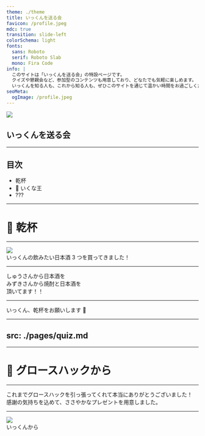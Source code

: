 ```yaml
---
theme: ./theme
title: いっくんを送る会
favicon: /profile.jpeg
mdc: true
transition: slide-left
colorSchema: light
fonts:
  sans: Roboto
  serif: Roboto Slab
  mono: Fira Code
info: |
  このサイトは「いっくんを送る会」の特設ページです。
  クイズや懇親会など、参加型のコンテンツも用意しており、どなたでも気軽に楽しめます。
  いっくんを知る人も、これから知る人も、ぜひこのサイトを通じて温かい時間をお過ごしください！
seoMeta:
  ogImage: /profile.jpeg
---
```


<div class="flex flex-col items-center">
  <img src="/profile.jpeg" class="w-[280px] h-auto rounded-lg"/>
  <h2>
    いっくんを送る会
  </h2>
</div>

---

## 目次

<ul class="relative text-5xl">
<li>乾杯</li>
<li>👑 いくな王</li>
<li>???</li>
</ul>

---

# 🍶 乾杯

---

<img src="/select-sake.jpeg" class="w-[600px] h-[400px] object-cover rounded-lg mb-10">
<div class="font-bold text-[50px]">
いっくんの飲みたい日本酒 3 つを買ってきました！
</div>

---

<div class="leading-[2.4] text-5xl">
<span class="text-7xl font-bold mr-1">しゅうさん</span>から<span class="mx-1 text-6xl font-bold">日本酒</span>を
<br/>
<span class="text-7xl font-bold mr-1">みずきさん</span>から<span class="mx-1 text-6xl font-bold">焼酎</span>と<span class="text-6xl font-bold">日本酒</span>を
<br/>
頂いてます！！
</div>

---

<div class="text-7xl font-bold text-center my-10">
  いっくん、乾杯をお願いします 🍶
</div>

---
src: ./pages/quiz.md
---

---

# 🎁 グロースハックから

---

<div class="text-4xl font-semibold leading-[1.8]">
これまでグロースハックを引っ張ってくれて本当にありがとうございました！
<br/>
感謝の気持ちを込めて、ささやかなプレゼントを用意しました。
</div>


---

<img src="/profile.jpeg" class="w-[250px] h-auto rounded-lg mb-6">
<div class="text-5xl font-bold">
  いっくんから
</div>
